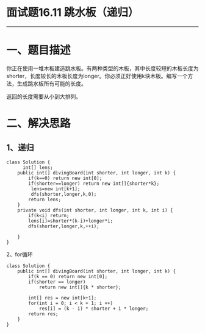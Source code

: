 # 面试题16.11 跳水板（递归）

---
# 一、题目描述
你正在使用一堆木板建造跳水板。有两种类型的木板，其中长度较短的木板长度为shorter，长度较长的木板长度为longer。你必须正好使用k块木板。编写一个方法，生成跳水板所有可能的长度。

返回的长度需要从小到大排列。

# 二、解决思路
## 1、递归
```
class Solution {
      int[] lens;
    public int[] divingBoard(int shorter, int longer, int k) {
        if(k==0) return new int[0];
        if(shorter==longer) return new int[]{shorter*k};
         lens=new int[k+1];
         dfs(shorter,longer,k,0);
        return lens;
    }
    private void dfs(int shorter, int longer, int k, int i) {
        if(k<i) return;
        lens[i]=shorter*(k-i)+longer*i;
        dfs(shorter,longer,k,++i);

    }
}
```
2、for循环

```
class Solution {
    public int[] divingBoard(int shorter, int longer, int k) {
        if(k == 0) return new int[0];
        if(shorter == longer) 
            return new int[]{k * shorter};
        
        int[] res = new int[k+1];
        for(int i = 0; i < k + 1; i ++)
            res[i] = (k - i) * shorter + i * longer;
        return res;
    }
}

```
